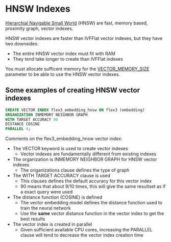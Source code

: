 # HNSW Indexes

[Hierarchial Navigable Small World](https://docs.oracle.com/en/database/oracle/oracle-database/23/sqlrf/create-vector-index.html#GUID-B396C369-54BB-4098-A0DD-7C54B3A0D66F) (HNSW) are fast, memory based, proximity graph, vector indexes.

HNSW vector indexes are faster than IVFFlat vector indexes, but they have two downsides:
- The entire HNSW vector index must fit with RAM
- They tend take longer to create than IVFFlat indexes

You must allocate sufficent memory for the [VECTOR_MEMORY_SIZE](../Installation/README.md#VECTOR_MEMORY_SIZE) parameter to be able to use the HNSW vector indexes.

## Some examples of creating HNSW vector indexes

```SQL
CREATE VECTOR INDEX flex3_embedding_hnsw ON flex3 (embedding)
ORGANIZATION INMEMORY NEIGHBOR GRAPH
WITH TARGET ACCURACY 90
DISTANCE COSINE
PARALLEL 4;
```

Comments on the flex3_embedding_hnsw vector index:
- The VECTOR keyword is used to create vector indexes
  - Vector indexes are fundamentally different from existing indexes 
- The organization is INMEMORY NEIGHBOR GRAPH for HNSW vector indexes
  - The origanizations clause defines the type of graph  
- The WITH TARGET ACCURACY clause is used
  - This clauses defines the default accuracy for this vector index
  - 90 means that about 9/10 times, this will give the same resultset as if a exact query were used
- The distance function (COSINE) is defined
  - The vector embedding model defines the distance function used to train the neural network
  - Use the **same** vector distance function in the vector index to get the best results
- The vector index is created in parallel
  - Given sufficient available CPU cores, increasing the PARALLEL clause will tend to decrease the vector index creation time
